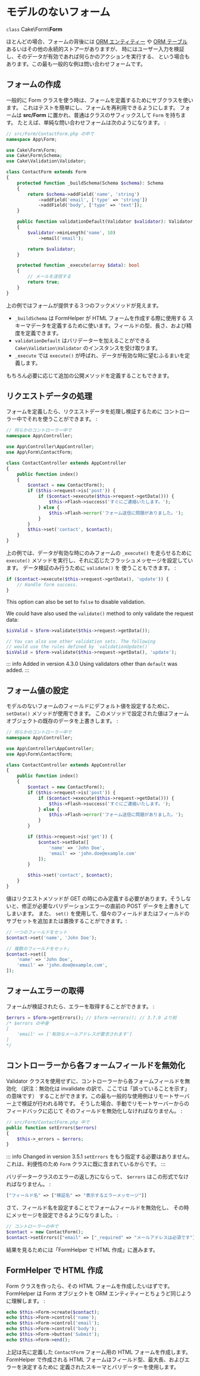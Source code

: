 # モデルのないフォーム

`class` Cake\\Form\\**Form**

ほとんどの場合、フォームの背後には [ORM エンティティー](../orm/entities) や
[ORM テーブル](../orm/table-objects) あるいはその他の永続的ストアーがありますが、
時にはユーザー入力を検証し、そのデータが有効であれば何らかのアクションを実行する、
という場合もあります。この最も一般的な例は問い合わせフォームです。

## フォームの作成

一般的に Form クラスを使う時は、フォームを定義するためにサブクラスを使います。
これはテストを簡単にし、フォームを再利用できるようにします。
フォームは **src/Form** に置かれ、普通はクラスのサフィックスして `Form` を持ちます。
たとえば、単純な問い合わせフォームは次のようになります。 :

``` php
// src/Form/ContactForm.php の中で
namespace App\Form;

use Cake\Form\Form;
use Cake\Form\Schema;
use Cake\Validation\Validator;

class ContactForm extends Form
{
    protected function _buildSchema(Schema $schema): Schema
    {
        return $schema->addField('name', 'string')
            ->addField('email', ['type' => 'string'])
            ->addField('body', ['type' => 'text']);
    }

    public function validationDefault(Validator $validator): Validator
    {
        $validator->minLength('name', 10)
            ->email('email');

        return $validator;
    }

    protected function _execute(array $data): bool
    {
        // メールを送信する
        return true;
    }
}
```

上の例ではフォームが提供する３つのフックメソッドが見えます。

- `_buildSchema` は FormHelper が HTML フォームを作成する際に使用する
  スキーマデータを定義するために使います。フィールドの型、長さ、および精度を定義できます。
- `validationDefault` はバリデーターを加えることができる
  `Cake\Validation\Validator` のインスタンスを受け取ります。
- `_execute` では `execute()` が呼ばれ、データが有効な時に望むふるまいを定義します。

もちろん必要に応じて追加の公開メソッドを定義することもできます。

## リクエストデータの処理

フォームを定義したら、リクエストデータを処理し検証するために
コントローラー中でそれを使うことができます。 :

``` php
// 何らかのコントローラー中で
namespace App\Controller;

use App\Controller\AppController;
use App\Form\ContactForm;

class ContactController extends AppController
{
    public function index()
    {
        $contact = new ContactForm();
        if ($this->request->is('post')) {
            if ($contact->execute($this->request->getData())) {
                $this->Flash->success('すぐにご連絡いたします。');
            } else {
                $this->Flash->error('フォーム送信に問題がありました。');
            }
        }
        $this->set('contact', $contact);
    }
}
```

上の例では、データが有効な時にのみフォームの `_execute()` を走らせるために `execute()`
メソッドを実行し、それに応じたフラッシュメッセージを設定しています。
データ検証のみ行うために `validate()` を
使うこともできます。 :

``` php
if ($contact->execute($this->request->getData(), 'update')) {
    // Handle form success.
}
```

This option can also be set to `false` to disable validation.

We could have also used the `validate()` method to only validate
the request data:

``` php
$isValid = $form->validate($this->request->getData());

// You can also use other validation sets. The following
// would use the rules defined by `validationUpdate()`
$isValid = $form->validate($this->request->getData(), 'update');
```

::: info Added in version 4.3.0
Using validators other than `default` was added.
:::

## フォーム値の設定

モデルのないフォームのフィールドにデフォルト値を設定するために、 `setData()` メソッドが使用できます。
このメソッドで設定された値はフォームオブジェクトの既存のデータを上書きします。 :

``` php
// 何らかのコントローラー中で
namespace App\Controller;

use App\Controller\AppController;
use App\Form\ContactForm;

class ContactController extends AppController
{
    public function index()
    {
        $contact = new ContactForm();
        if ($this->request->is('post')) {
            if ($contact->execute($this->request->getData())) {
                $this->Flash->success('すぐにご連絡いたします。');
            } else {
                $this->Flash->error('フォーム送信に問題がありました。');
            }
        }

        if ($this->request->is('get')) {
            $contact->setData([
                'name' => 'John Doe',
                'email' => 'john.doe@example.com'
            ]);
        }

        $this->set('contact', $contact);
    }
}
```

値はリクエストメソッドが GET の時にのみ定義する必要があります。そうしないと、修正が必要なバリデーションエラーの直前の POST データを上書きしてしまいます。
また、 `set()` を使用して、個々のフィールドまたはフィールドのサブセットを追加または置換することができます。:

``` php
// 一つのフィールドをセット
$contact->set('name', 'John Doe');

// 複数のフィールドをセット;
$contact->set([
    'name' => 'John Doe',
    'email' => 'john.doe@example.com',
]);
```

## フォームエラーの取得

フォームが検証されたら、エラーを取得することができます。 :

``` php
$errors = $form->getErrors(); // $form->errors(); // 3.7.0 より前
/* $errors の中身
[
    'email' => ['有効なメールアドレスが要求されます']
]
*/
```

## コントローラーから各フォームフィールドを無効化

Validator クラスを使用せずに、コントローラーから各フォームフィールドを無効化
（訳注：無効化は invalidate の訳で、ここでは「誤っていることを示す」の意味です）
することができます。この最も一般的な使用例はリモートサーバー上で検証が行われる時です。
そうした場合、手動でリモートサーバーからのフィードバックに応じて
そのフィールドを無効化しなければなりません。 :

``` php
// src/Form/ContactForm.php 中で
public function setErrors($errors)
{
    $this->_errors = $errors;
}
```

::: info Changed in version 3.5.1
`setErrors` をもう指定する必要はありません。これは、利便性のため `Form` クラスに既に含まれているからです。
:::

バリデータークラスのエラーの返し方にならって、 `$errors` はこの形式でなければなりません。 :

``` php
["フィールド名" => ["検証名" => "表示するエラーメッセージ"]]
```

さて、フィールド名を設定することでフォームフィールドを無効化し、
その時にメッセージを設定できるようになりました。 :

``` php
// コントローラーの中で
$contact = new ContactForm();
$contact->setErrors(["email" => ["_required" => "メールアドレスは必須です"]]);
```

結果を見るためには「FormHelper で HTML 作成」に進みます。

## FormHelper で HTML 作成

Form クラスを作ったら、その HTML フォームを作成したいはずです。
FormHelper は Form オブジェクトを ORM エンティティーとちょうど同じように理解します。 :

``` php
echo $this->Form->create($contact);
echo $this->Form->control('name');
echo $this->Form->control('email');
echo $this->Form->control('body');
echo $this->Form->button('Submit');
echo $this->Form->end();
```

上記は先に定義した `ContactForm` フォーム用の HTML フォームを作成します。
FormHelper で作成される HTML フォームはフィールド型、最大長、およびエラーを決定するために
定義されたスキーマとバリデーターを使用します。

